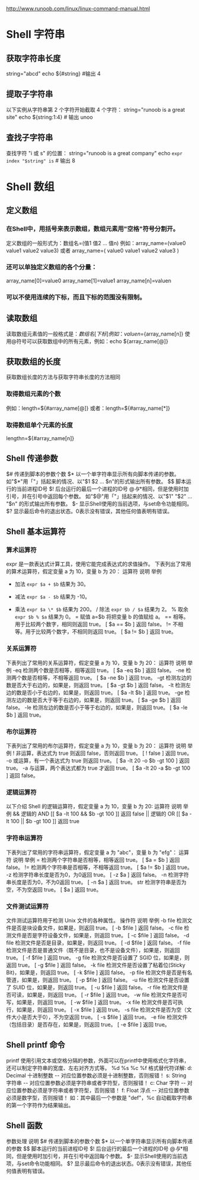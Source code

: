 http://www.runoob.com/linux/linux-command-manual.html


# Shell 字符串

## 获取字符串长度

string="abcd"
echo ${#string} #输出 4

## 提取子字符串

以下实例从字符串第 2 个字符开始截取 4 个字符：
string="runoob is a great site"
echo ${string:1:4} # 输出 unoo

## 查找子字符串

查找字符 "i 或 s" 的位置：
string="runoob is a great company"
echo `expr index "$string" is`  # 输出 8


# Shell 数组

## 定义数组
### 在Shell中，用括号来表示数组，数组元素用"空格"符号分割开。
定义数组的一般形式为：数组名=(值1 值2 ... 值n)
例如：array_name=(value0 value1 value2 value3)
或者
array_name=(
value0
value1
value2
value3
)

### 还可以单独定义数组的各个分量：
array_name[0]=value0
array_name[1]=value1
array_name[n]=valuen

### 可以不使用连续的下标，而且下标的范围没有限制。


## 读取数组

读取数组元素值的一般格式是：${数组名[下标]}
例如：valuen=${array_name[n]}
使用@符号可以获取数组中的所有元素，例如：echo ${array_name[@]}

## 获取数组的长度
获取数组长度的方法与获取字符串长度的方法相同

### 取得数组元素的个数
例如：length=${#array_name[@]}
或者：length=${#array_name[*]}
### 取得数组单个元素的长度
lengthn=${#array_name[n]}

## Shell 传递参数
$# 	传递到脚本的参数个数
$* 	以一个单字符串显示所有向脚本传递的参数。
如"$*"用「"」括起来的情况、以"$1 $2 … $n"的形式输出所有参数。
$$ 	脚本运行的当前进程ID号
$! 	后台运行的最后一个进程的ID号
$@ 	与$*相同，但是使用时加引号，并在引号中返回每个参数。
如"$@"用「"」括起来的情况、以"$1" "$2" … "$n" 的形式输出所有参数。
$- 	显示Shell使用的当前选项，与set命令功能相同。
$? 	显示最后命令的退出状态。0表示没有错误，其他任何值表明有错误。

## Shell 基本运算符

### 算术运算符
expr 是一款表达式计算工具，使用它能完成表达式的求值操作。
下表列出了常用的算术运算符，假定变量 a 为 10，变量 b 为 20：
运算符 	说明 	举例
+ 	加法 	`expr $a + $b` 结果为 30。
- 	减法 	`expr $a - $b` 结果为 -10。
* 	乘法 	`expr $a \* $b` 结果为  200。
/ 	除法 	`expr $b / $a` 结果为 2。
% 	取余 	`expr $b % $a` 结果为 0。
= 	赋值 	a=$b 将把变量 b 的值赋给 a。
== 	相等。用于比较两个数字，相同则返回 true。 	[ $a == $b ] 返回 false。
!= 	不相等。用于比较两个数字，不相同则返回 true。 	[ $a != $b ] 返回 true。

### 关系运算符
下表列出了常用的关系运算符，假定变量 a 为 10，变量 b 为 20：
运算符 	说明 	举例
-eq 	检测两个数是否相等，相等返回 true。 	[ $a -eq $b ] 返回 false。
-ne 	检测两个数是否相等，不相等返回 true。 	[ $a -ne $b ] 返回 true。
-gt 	检测左边的数是否大于右边的，如果是，则返回 true。 	[ $a -gt $b ] 返回 false。
-lt 	检测左边的数是否小于右边的，如果是，则返回 true。 	[ $a -lt $b ] 返回 true。
-ge 	检测左边的数是否大于等于右边的，如果是，则返回 true。 	[ $a -ge $b ] 返回 false。
-le 	检测左边的数是否小于等于右边的，如果是，则返回 true。 	[ $a -le $b ] 返回 true。

### 布尔运算符
下表列出了常用的布尔运算符，假定变量 a 为 10，变量 b 为 20：
运算符 	说明 	举例
! 	非运算，表达式为 true 则返回 false，否则返回 true。 	[ ! false ] 返回 true。
-o 	或运算，有一个表达式为 true 则返回 true。 	[ $a -lt 20 -o $b -gt 100 ] 返回 true。
-a 	与运算，两个表达式都为 true 才返回 true。 	[ $a -lt 20 -a $b -gt 100 ] 返回 false。

### 逻辑运算符
以下介绍 Shell 的逻辑运算符，假定变量 a 为 10，变量 b 为 20:
运算符 	说明 	举例
&& 	逻辑的 AND 	[[ $a -lt 100 && $b -gt 100 ]] 返回 false
|| 	逻辑的 OR 	[[ $a -lt 100 || $b -gt 100 ]] 返回 true


### 字符串运算符
下表列出了常用的字符串运算符，假定变量 a 为 "abc"，变量 b 为 "efg"：
运算符 	说明 	举例
= 	检测两个字符串是否相等，相等返回 true。 	[ $a = $b ] 返回 false。
!= 	检测两个字符串是否相等，不相等返回 true。 	[ $a != $b ] 返回 true。
-z 	检测字符串长度是否为0，为0返回 true。 	[ -z $a ] 返回 false。
-n 	检测字符串长度是否为0，不为0返回 true。 	[ -n $a ] 返回 true。
str 	检测字符串是否为空，不为空返回 true。 	[ $a ] 返回 true。

### 文件测试运算符

文件测试运算符用于检测 Unix 文件的各种属性。
操作符 	说明 	举例
-b file 	检测文件是否是块设备文件，如果是，则返回 true。 	[ -b $file ] 返回 false。
-c file 	检测文件是否是字符设备文件，如果是，则返回 true。 	[ -c $file ] 返回 false。
-d file 	检测文件是否是目录，如果是，则返回 true。 	[ -d $file ] 返回 false。
-f file 	检测文件是否是普通文件（既不是目录，也不是设备文件），如果是，则返回 true。 	[ -f $file ] 返回 true。
-g file 	检测文件是否设置了 SGID 位，如果是，则返回 true。 	[ -g $file ] 返回 false。
-k file 	检测文件是否设置了粘着位(Sticky Bit)，如果是，则返回 true。 	[ -k $file ] 返回 false。
-p file 	检测文件是否是有名管道，如果是，则返回 true。 	[ -p $file ] 返回 false。
-u file 	检测文件是否设置了 SUID 位，如果是，则返回 true。 	[ -u $file ] 返回 false。
-r file 	检测文件是否可读，如果是，则返回 true。 	[ -r $file ] 返回 true。
-w file 	检测文件是否可写，如果是，则返回 true。 	[ -w $file ] 返回 true。
-x file 	检测文件是否可执行，如果是，则返回 true。 	[ -x $file ] 返回 true。
-s file 	检测文件是否为空（文件大小是否大于0），不为空返回 true。 	[ -s $file ] 返回 true。
-e file 	检测文件（包括目录）是否存在，如果是，则返回 true。 	[ -e $file ] 返回 true。


## Shell printf 命令

printf 使用引用文本或空格分隔的参数，外面可以在printf中使用格式化字符串，还可以制定字符串的宽度、左右对齐方式等。
%d %s %c %f 格式替代符详解:
d: Decimal 十进制整数 -- 对应位置参数必须是十进制整数，否则报错！
s: String 字符串 -- 对应位置参数必须是字符串或者字符型，否则报错！
c: Char 字符 -- 对应位置参数必须是字符串或者字符型，否则报错！
f: Float 浮点 -- 对应位置参数必须是数字型，否则报错！
如：其中最后一个参数是 "def"，%c 自动截取字符串的第一个字符作为结果输出。

## Shell 函数
参数处理 	说明
$# 	传递到脚本的参数个数
$* 	以一个单字符串显示所有向脚本传递的参数
$$ 	脚本运行的当前进程ID号
$! 	后台运行的最后一个进程的ID号
$@ 	与$*相同，但是使用时加引号，并在引号中返回每个参数。
$- 	显示Shell使用的当前选项，与set命令功能相同。
$? 	显示最后命令的退出状态。0表示没有错误，其他任何值表明有错误。



